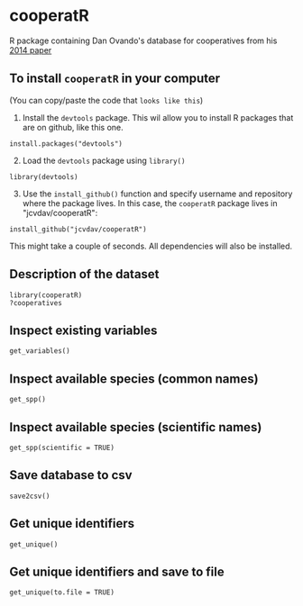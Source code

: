 # cooperatR
R package containing Dan Ovando's database for cooperatives from his [2014 paper](https://doi.org/10.1016/j.marpol.2012.03.012)

## To install `cooperatR` in your computer

(You can copy/paste the code that `looks like this`)

1. Install the `devtools` package. This wil allow you to install R packages that are on github, like this one.

`install.packages("devtools")`

2. Load the `devtools` package using `library()`

`library(devtools)`

3. Use the `install_github()` function and specify username and repository where the package lives. In this case, the `cooperatR` package lives in "jcvdav/cooperatR":

`install_github("jcvdav/cooperatR")`

This might take a couple of seconds. All dependencies will also be installed.

## Description of the dataset

```
library(cooperatR)
?cooperatives
```

## Inspect existing variables

`get_variables()`

## Inspect available species (common names)

`get_spp()`

## Inspect available species (scientific names)

`get_spp(scientific = TRUE)`

## Save database to csv

`save2csv()`

## Get unique identifiers

`get_unique()`

## Get unique identifiers and save to file

`get_unique(to.file = TRUE)`
